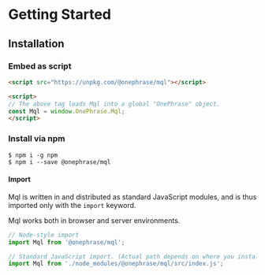 # Getting Started

## Installation

### Embed as script

```html
<script src="https://unpkg.com/@onephrase/mql"></script>

<script>
// The above tag loads Mql into a global "OnePhrase" object.
const Mql = window.OnePhrase.Mql;
</script>
```

### Install via npm

```shell
$ npm i -g npm
$ npm i --save @onephrase/mql
```

#### Import
Mql is written in and distributed as standard JavaScript modules, and is thus imported only with the `import` keyword.

Mql works both in browser and server environments.

```js
// Node-style import
import Mql from '@onephrase/mql';

// Standard JavaScript import. (Actual path depends on where you installed Mql to.)
import Mql from './node_modules/@onephrase/mql/src/index.js';
```